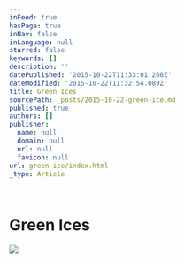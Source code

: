 ```yaml
---
inFeed: true
hasPage: true
inNav: false
inLanguage: null
starred: false
keywords: []
description: ''
datePublished: '2015-10-22T11:33:01.266Z'
dateModified: '2015-10-22T11:32:54.089Z'
title: Green Ices
sourcePath: _posts/2015-10-22-green-ice.md
published: true
authors: []
publisher:
  name: null
  domain: null
  url: null
  favicon: null
url: green-ice/index.html
_type: Article

---
```

# Green Ices
![](https://the-grid-user-content.s3-us-west-2.amazonaws.com/ae6e9724-816f-40ef-9212-100c2b6f2661.JPG)